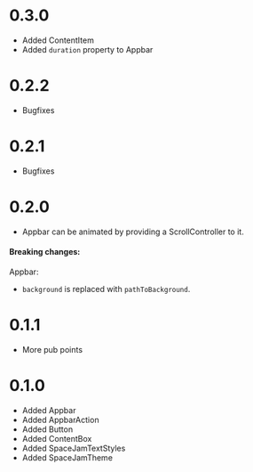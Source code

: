 # 0.3.0
* Added ContentItem
* Added `duration` property to Appbar
# 0.2.2
* Bugfixes
# 0.2.1
* Bugfixes
# 0.2.0
* Appbar can be animated by providing a ScrollController to it.
#### Breaking changes:
Appbar:
- `background` is replaced with `pathToBackground`.
# 0.1.1
* More pub points
# 0.1.0
* Added Appbar
* Added AppbarAction
* Added Button
* Added ContentBox
* Added SpaceJamTextStyles
* Added SpaceJamTheme
